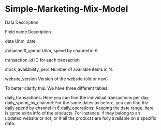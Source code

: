 # Simple-Marketing-Mix-Model

Data Description:

Field name
Description


date
Uhm, date


#channel#_spend
Uhm, spend by channel in €


transaction_id
ID for each transaction


stock_availability_perc
Number of available items in %


website_version
Version of the website (old or new) 





To better clarify this. We have three different tables: 

daily_transactions: Here you can find the individual transactions per day. 
daily_spend_by_channel: For the same dates as before, you can find the daily spend by channel in €
daily_operations: Keeping the date range, here is some extra info of the products. For instance: if they belong to an updated website or not, or if all the products are fully available on a specific date.
